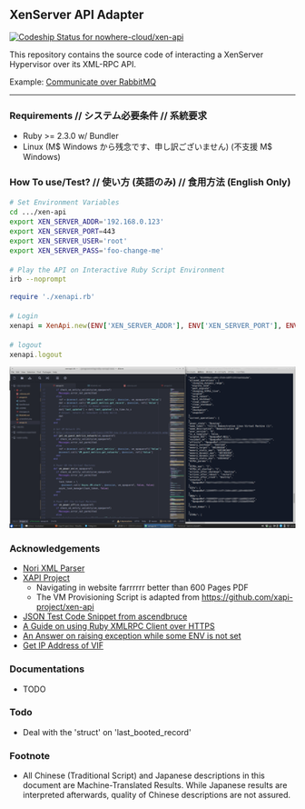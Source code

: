 ## XenServer API Adapter

[ ![Codeship Status for nowhere-cloud/xen-api](https://app.codeship.com/projects/4d2a9250-d4a2-0134-07f4-1aaf05821783/status?branch=master)](https://app.codeship.com/projects/202210)

This repository contains the source code of interacting a XenServer Hypervisor over its XML-RPC API.

Example: [Communicate over RabbitMQ](amqpd.rb)

---

### Requirements // システム必要条件 // 系統要求
* Ruby >= 2.3.0 w/ Bundler
* Linux (M$ Windows から残念です、申し訳ございません) (不支援 M$ Windows)

### How To use/Test? // 使い方 (英語のみ) // 食用方法 (English Only)
```sh
# Set Environment Variables
cd .../xen-api
export XEN_SERVER_ADDR='192.168.0.123'
export XEN_SERVER_PORT=443
export XEN_SERVER_USER='root'
export XEN_SERVER_PASS='foo-change-me'

# Play the API on Interactive Ruby Script Environment
irb --noprompt
```
```ruby
require './xenapi.rb'

# Login
xenapi = XenApi.new(ENV['XEN_SERVER_ADDR'], ENV['XEN_SERVER_PORT'], ENV['XEN_SERVER_USER'], ENV['XEN_SERVER_PASS'])

# logout
xenapi.logout

```

![Screenshot](screenshot.png?raw=true)
### Acknowledgements
* [Nori XML Parser](https://github.com/savonrb/nori)
* [XAPI Project](https://xapi-project.github.io/)
  * Navigating in website farrrrrr better than 600 Pages PDF
  * The VM Provisioning Script is adapted from https://github.com/xapi-project/xen-api
* [JSON Test Code Snippet from ascendbruce](https://gist.github.com/ascendbruce/7070951)
* [A Guide on using Ruby XMLRPC Client over HTTPS](https://stelfox.net/blog/2012/02/rubys-xmlrpc-client-and-ssl/)
* [An Answer on raising exception while some ENV is not set](https://stackoverflow.com/questions/11918905/ruby-which-exception-is-best-to-handle-unset-environment-variables)
* [Get IP Address of VIF](http://discussions.citrix.com/topic/244784-how-to-get-ip-address-of-vm-network-adapters/)

### Documentations
* TODO

### Todo
* Deal with the 'struct' on 'last_booted_record'

### Footnote
* All Chinese (Traditional Script) and Japanese descriptions in this document are Machine-Translated Results.
While Japanese results are interpreted afterwards, quality of Chinese descriptions are not assured.
